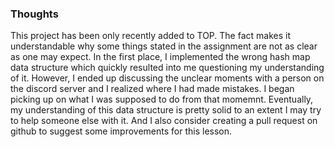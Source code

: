 ### Thoughts

This project has been only recently added to TOP. The fact makes it understandable why some things stated in the assignment are not as clear as one may expect. In the first place, I implemented the wrong hash map data structure which quickly resulted into me questioning my understanding of it. However, I ended up discussing the unclear moments with a person on the discord server and I realized where I had made mistakes. I began picking up on what I was supposed to do from that momemnt. Eventually, my understanding of this data structure is pretty solid to an extent I may try to help someone else with it. And I also consider creating a pull request on github to suggest some improvements for this lesson.